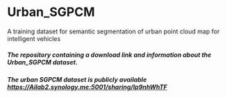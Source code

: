 # Urban_SGPCM
A training dataset for semantic segmentation of urban point cloud map for intelligent vehicles

##### The repository containing a download link and information about the Urban_SGPCM dataset.
##### The urban SGPCM dataset is publicly available https://Ailab2.synology.me:5001/sharing/lp9nhWhTF

